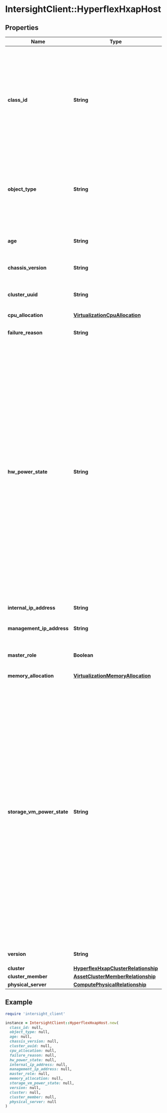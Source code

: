 # IntersightClient::HyperflexHxapHost

## Properties

| Name | Type | Description | Notes |
| ---- | ---- | ----------- | ----- |
| **class_id** | **String** | The fully-qualified name of the instantiated, concrete type. This property is used as a discriminator to identify the type of the payload when marshaling and unmarshaling data. | [default to &#39;hyperflex.HxapHost&#39;] |
| **object_type** | **String** | The fully-qualified name of the instantiated, concrete type. The value should be the same as the &#39;ClassId&#39; property. | [default to &#39;hyperflex.HxapHost&#39;] |
| **age** | **String** | Denotes age or life time of the Host in nano seconds. | [optional] |
| **chassis_version** | **String** | Chassis version of the Host. | [optional] |
| **cluster_uuid** | **String** | The UUID of the cluster to which this Host belongs to. | [optional] |
| **cpu_allocation** | [**VirtualizationCpuAllocation**](VirtualizationCpuAllocation.md) |  | [optional] |
| **failure_reason** | **String** | Reason of the failure when host is in failed state. | [optional] |
| **hw_power_state** | **String** | Is the host Powered-up or Powered-down. * &#x60;Unknown&#x60; - The entity&#39;s power state is unknown. * &#x60;PoweringOn&#x60; - The entity is powering on. * &#x60;PoweredOn&#x60; - The entity is powered on. * &#x60;PoweringOff&#x60; - The entity is powering off. * &#x60;PoweredOff&#x60; - The entity is powered down. * &#x60;StandBy&#x60; - The entity is in standby mode. * &#x60;Paused&#x60; - The entity is in pause state. * &#x60;Rebooting&#x60; - The entity reboot is in progress. * &#x60;&#x60; - The entity&#39;s power state is not available. | [optional][default to &#39;Unknown&#39;] |
| **internal_ip_address** | **String** | Internal IP Address of the Host. | [optional] |
| **management_ip_address** | **String** | Management IP Address of the Host. | [optional] |
| **master_role** | **Boolean** | Is the role of this host is master in the cluster? true or false. | [optional] |
| **memory_allocation** | [**VirtualizationMemoryAllocation**](VirtualizationMemoryAllocation.md) |  | [optional] |
| **storage_vm_power_state** | **String** | Is the Storage Controller VM on the host Powered-up or Powered-down. * &#x60;Unknown&#x60; - The entity&#39;s power state is unknown. * &#x60;PoweringOn&#x60; - The entity is powering on. * &#x60;PoweredOn&#x60; - The entity is powered on. * &#x60;PoweringOff&#x60; - The entity is powering off. * &#x60;PoweredOff&#x60; - The entity is powered down. * &#x60;StandBy&#x60; - The entity is in standby mode. * &#x60;Paused&#x60; - The entity is in pause state. * &#x60;Rebooting&#x60; - The entity reboot is in progress. * &#x60;&#x60; - The entity&#39;s power state is not available. | [optional][default to &#39;Unknown&#39;] |
| **version** | **String** | Product version of the Host. | [optional] |
| **cluster** | [**HyperflexHxapClusterRelationship**](HyperflexHxapClusterRelationship.md) |  | [optional] |
| **cluster_member** | [**AssetClusterMemberRelationship**](AssetClusterMemberRelationship.md) |  | [optional] |
| **physical_server** | [**ComputePhysicalRelationship**](ComputePhysicalRelationship.md) |  | [optional] |

## Example

```ruby
require 'intersight_client'

instance = IntersightClient::HyperflexHxapHost.new(
  class_id: null,
  object_type: null,
  age: null,
  chassis_version: null,
  cluster_uuid: null,
  cpu_allocation: null,
  failure_reason: null,
  hw_power_state: null,
  internal_ip_address: null,
  management_ip_address: null,
  master_role: null,
  memory_allocation: null,
  storage_vm_power_state: null,
  version: null,
  cluster: null,
  cluster_member: null,
  physical_server: null
)
```

